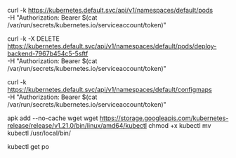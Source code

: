 curl -k https://kubernetes.default.svc/api/v1/namespaces/default/pods \
    -H "Authorization: Bearer $(cat /var/run/secrets/kubernetes.io/serviceaccount/token)"

curl -k -X DELETE https://kubernetes.default.svc/api/v1/namespaces/default/pods/deploy-backend-7967b454c5-5sftf \
    -H "Authorization: Bearer $(cat /var/run/secrets/kubernetes.io/serviceaccount/token)"

curl -k https://kubernetes.default.svc/api/v1/namespaces/default/configmaps \
    -H "Authorization: Bearer $(cat /var/run/secrets/kubernetes.io/serviceaccount/token)"    

apk add --no-cache wget
wget https://storage.googleapis.com/kubernetes-release/release/v1.21.0/bin/linux/amd64/kubectl
chmod +x kubectl
mv kubectl /usr/local/bin/

kubectl get po